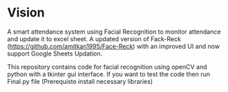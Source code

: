 # Vision
A smart attendance system using Facial Recognition to monitor attendance and update it to excel sheet. A updated version of Fack-Reck (https://github.com/amitkan1995/Face-Reck) with an improved UI and now support Google Sheets Updation.


This repository contains code for facial recognition using openCV and python with a tkinter gui interface. If you want to test the code then run Final.py file (Prerequiste install necessary libraries)

